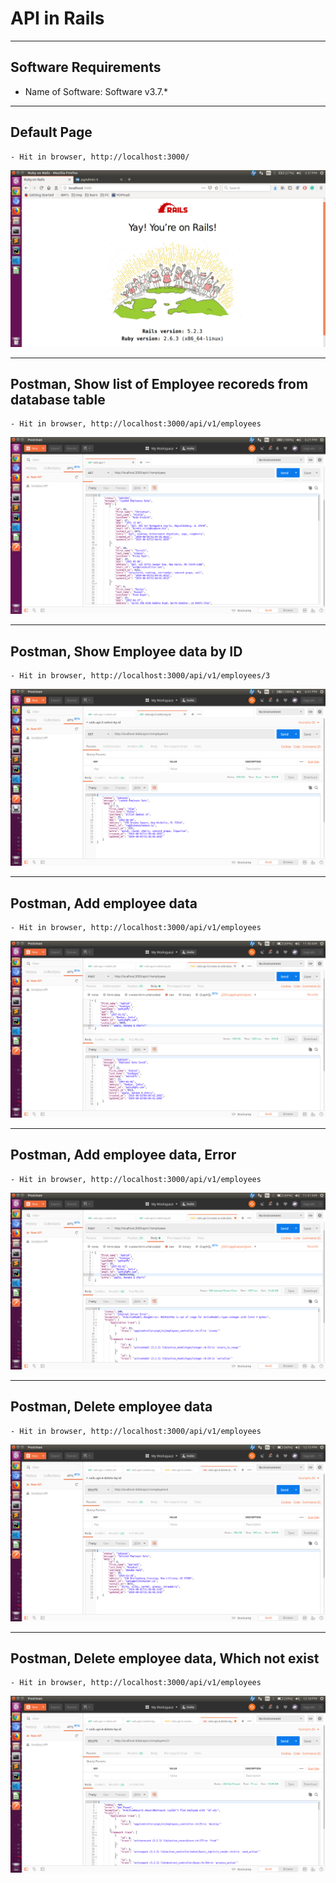 # API in Rails

---
## Software Requirements
- Name of Software: Software v3.7.*


---
## Default Page
	- Hit in browser, http://localhost:3000/
<kbd><img src="/imgs-readme/Screenshot from 2019-08-01 15-37-35.png"></img></kbd>


---
## Postman, Show list of Employee recoreds from database table
	- Hit in browser, http://localhost:3000/api/v1/employees
<kbd><img src="/imgs-readme/Screenshot from 2019-08-01 18-21-18.png"></img></kbd>


---
## Postman, Show Employee data by ID
	- Hit in browser, http://localhost:3000/api/v1/employees/3
<kbd><img src="/imgs-readme/Screenshot from 2019-08-01 18-41-54.png"></img></kbd>


---
## Postman, Add employee data
	- Hit in browser, http://localhost:3000/api/v1/employees
<kbd><img src="/imgs-readme/Screenshot from 2019-08-02 11-40-23.png"></img></kbd>


---
## Postman, Add employee data, Error
	- Hit in browser, http://localhost:3000/api/v1/employees
<kbd><img src="/imgs-readme/Screenshot from 2019-08-02 11-41-07.png"></img></kbd>


---
## Postman, Delete employee data
	- Hit in browser, http://localhost:3000/api/v1/employees
<kbd><img src="/imgs-readme/Screenshot from 2019-08-02 12-15-46.png"></img></kbd>


---
## Postman, Delete employee data, Which not exist
	- Hit in browser, http://localhost:3000/api/v1/employees
<kbd><img src="/imgs-readme/Screenshot from 2019-08-02 12-18-29.png"></img></kbd>